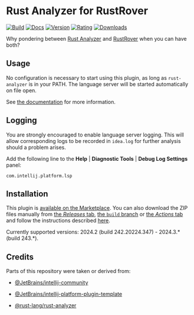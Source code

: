 # Rust Analyzer for RustRover

[![Build](https://github.com/InSyncWithFoo/rust-analyzer-for-rustrover/actions/workflows/build.yaml/badge.svg)][4]
[![Docs](https://github.com/InSyncWithFoo/rust-analyzer-for-rustrover/actions/workflows/docs.yaml/badge.svg)][5]
[![Version](https://img.shields.io/jetbrains/plugin/v/25600)][6]
[![Rating](https://img.shields.io/jetbrains/plugin/r/rating/25600)][7]
[![Downloads](https://img.shields.io/jetbrains/plugin/d/25600)][8]

<!-- Plugin description -->

Why pondering between [Rust Analyzer][1] and [RustRover][2]
when you can have both?

## Usage

No configuration is necessary to start using this plugin,
as long as `rust-analyzer` is in your PATH.
The language server will be started automatically on file open.

See [the documentation][3] for more information.


## Logging

You are strongly encouraged to enable language server logging.
This will allow corresponding logs to be recorded in `idea.log`
for further analysis should a problem arises.

Add the following line to the <b>Help</b> |
<b>Diagnostic Tools</b> | <b>Debug Log Settings</b> panel:

```text
com.intellij.platform.lsp
```


  [1]: https://github.com/rust-lang/rust-analyzer
  [2]: https://jetbrains.com/rust
  [3]: https://insyncwithfoo.github.io/rust-analyzer-for-rustrover
<!-- Plugin description end -->


## Installation

This plugin is [available on the Marketplace][6].
You can also download the ZIP files manually from [the <i>Releases</i> tab][9],
[the `build` branch][10] or [the <i>Actions</i> tab][11]
and follow the instructions described [here][12].

Currently supported versions:
2024.2 (build 242.20224.347) - 2024.3.* (build 243.*).


## Credits

Parts of this repository were taken or derived from:

* [@JetBrains/intellij-community][13]
* [@JetBrains/intellij-platform-plugin-template][14]
* [@rust-lang/rust-analyzer][1]


  [4]: https://github.com/InSyncWithFoo/rust-analyzer-for-rustrover/actions/workflows/build.yaml
  [5]: https://github.com/InSyncWithFoo/rust-analyzer-for-rustrover/actions/workflows/docs.yaml
  [6]: https://plugins.jetbrains.com/plugin/25600/versions
  [7]: https://plugins.jetbrains.com/plugin/25600/reviews
  [8]: https://plugins.jetbrains.com/plugin/25600
  [9]: https://github.com/InSyncWithFoo/rust-analyzer-for-rustrover/releases
  [10]: https://github.com/InSyncWithFoo/rust-analyzer-for-rustrover/tree/build
  [11]: https://github.com/InSyncWithFoo/rust-analyzer-for-rustrover/actions/workflows/build.yaml
  [12]: https://www.jetbrains.com/help/pycharm/managing-plugins.html#install_plugin_from_disk
  [13]: https://github.com/JetBrains/intellij-community
  [14]: https://github.com/JetBrains/intellij-platform-plugin-template
